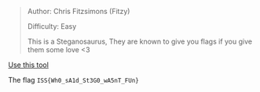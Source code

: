 > Author: Chris Fitzsimons (Fitzy)
> 
> Difficulty: Easy
> 
> This is a Steganosaurus, They are known to give you flags if you give them some love <3

[Use this tool](https://stylesuxx.github.io/steganography/)

The flag `ISS{Wh0_sA1d_St3G0_wA5nT_FUn}`
